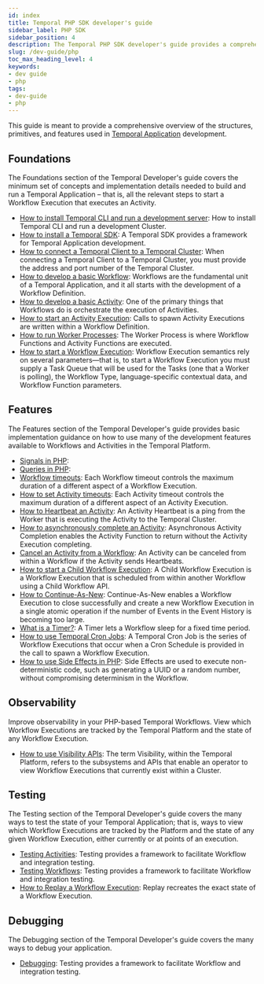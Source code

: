 ```yaml
---
id: index
title: Temporal PHP SDK developer's guide
sidebar_label: PHP SDK
sidebar_position: 4
description: The Temporal PHP SDK developer's guide provides a comprehensive overview of the structures, primitives, and features used in Temporal Application development.
slug: /dev-guide/php
toc_max_heading_level: 4
keywords:
- dev guide
- php
tags:
- dev-guide
- php
---
```


<!-- THIS FILE IS GENERATED. DO NOT EDIT THIS FILE DIRECTLY -->

This guide is meant to provide a comprehensive overview of the structures, primitives, and features used in [Temporal Application](/temporal#temporal-application) development.

## Foundations

The Foundations section of the Temporal Developer's guide covers the minimum set of concepts and implementation details needed to build and run a Temporal Application – that is, all the relevant steps to start a Workflow Execution that executes an Activity.

- [How to install Temporal CLI and run a development server](/dev-guide/typescript/foundations#run-a-development-server): How to install Temporal CLI and run a development Cluster.
- [How to install a Temporal SDK](/dev-guide/php/foundations#install-a-temporal-sdk): A Temporal SDK provides a framework for Temporal Application development.
- [How to connect a Temporal Client to a Temporal Cluster](/dev-guide/php/foundations#connect-to-a-dev-cluster): When connecting a Temporal Client to a Temporal Cluster, you must provide the address and port number of the Temporal Cluster.
- [How to develop a basic Workflow](/dev-guide/php/foundations#develop-workflows): Workflows are the fundamental unit of a Temporal Application, and it all starts with the development of a Workflow Definition.
- [How to develop a basic Activity](/dev-guide/php/foundations#develop-activities): One of the primary things that Workflows do is orchestrate the execution of Activities.
- [How to start an Activity Execution](/dev-guide/php/foundations#activity-execution): Calls to spawn Activity Executions are written within a Workflow Definition.
- [How to run Worker Processes](/dev-guide/php/foundations#run-a-dev-worker): The Worker Process is where Workflow Functions and Activity Functions are executed.
- [How to start a Workflow Execution](/dev-guide/php/foundations#start-workflow-execution): Workflow Execution semantics rely on several parameters—that is, to start a Workflow Execution you must supply a Task Queue that will be used for the Tasks (one that a Worker is polling), the Workflow Type, language-specific contextual data, and Workflow Function parameters.

## Features

The Features section of the Temporal Developer's guide provides basic implementation guidance on how to use many of the development features available to Workflows and Activities in the Temporal Platform.

- [Signals in PHP](/dev-guide/php/features#signals):
- [Queries in PHP](/dev-guide/php/features#queries):
- [Workflow timeouts](/dev-guide/php/features#workflow-timeouts): Each Workflow timeout controls the maximum duration of a different aspect of a Workflow Execution.
- [How to set Activity timeouts](/dev-guide/php/features#activity-timeouts): Each Activity timeout controls the maximum duration of a different aspect of an Activity Execution.
- [How to Heartbeat an Activity](/dev-guide/php/features#activity-heartbeats): An Activity Heartbeat is a ping from the Worker that is executing the Activity to the Temporal Cluster.
- [How to asynchronously complete an Activity](/dev-guide/php/features#asynchronous-activity-completion): Asynchronous Activity Completion enables the Activity Function to return without the Activity Execution completing.
- [Cancel an Activity from a Workflow](/dev-guide/php/features#cancel-an-activity): An Activity can be canceled from within a Workflow if the Activity sends Heartbeats.
- [How to start a Child Workflow Execution](/dev-guide/php/features#child-workflows): A Child Workflow Execution is a Workflow Execution that is scheduled from within another Workflow using a Child Workflow API.
- [How to Continue-As-New](/dev-guide/php/features#continue-as-new): Continue-As-New enables a Workflow Execution to close successfully and create a new Workflow Execution in a single atomic operation if the number of Events in the Event History is becoming too large.
- [What is a Timer?](/dev-guide/php/features#timers): A Timer lets a Workflow sleep for a fixed time period.
- [How to use Temporal Cron Jobs](/dev-guide/php/features#temporal-cron-jobs): A Temporal Cron Job is the series of Workflow Executions that occur when a Cron Schedule is provided in the call to spawn a Workflow Execution.
- [How to use Side Effects in PHP](/dev-guide/php/features#side-effects): Side Effects are used to execute non-deterministic code, such as generating a UUID or a random number, without compromising determinism in the Workflow.

## Observability

Improve observability in your PHP-based Temporal Workflows. View which Workflow Executions are tracked by the Temporal Platform and the state of any Workflow Execution.

- [How to use Visibility APIs](/dev-guide/php/observability#visibility): The term Visibility, within the Temporal Platform, refers to the subsystems and APIs that enable an operator to view Workflow Executions that currently exist within a Cluster.

## Testing

The Testing section of the Temporal Developer's guide covers the many ways to test the state of your Temporal Application; that is, ways to view which Workflow Executions are tracked by the Platform and the state of any given Workflow Execution, either currently or at points of an execution.

- [Testing Activities](/dev-guide/php/testing#test-activities): Testing provides a framework to facilitate Workflow and integration testing.
- [Testing Workflows](/dev-guide/php/testing#test-workflows): Testing provides a framework to facilitate Workflow and integration testing.
- [How to Replay a Workflow Execution](/dev-guide/php/testing#replay): Replay recreates the exact state of a Workflow Execution.

## Debugging

The Debugging section of the Temporal Developer's guide covers the many ways to debug your application.

- [Debugging](/dev-guide/php/debugging#debug): Testing provides a framework to facilitate Workflow and integration testing.

